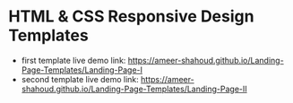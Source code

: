 # HTML & CSS Responsive Design Templates

- first template live demo link: https://ameer-shahoud.github.io/Landing-Page-Templates/Landing-Page-I
- second template live demo link: https://ameer-shahoud.github.io/Landing-Page-Templates/Landing-Page-II


